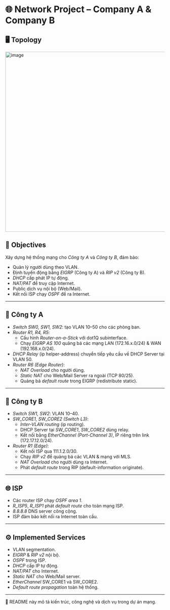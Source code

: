 # 🌐 Network Project – Company A & Company B
## 🖥️ Topology
<img width="962" height="568" alt="image" src="https://github.com/user-attachments/assets/294ad064-4d0b-4f74-9c29-974501f78c82" />

## 🎯 Objectives
Xây dựng hệ thống mạng cho *Công ty A* và *Công ty B*, đảm bảo:
- Quản lý người dùng theo VLAN.
- Định tuyến động bằng *EIGRP* (Công ty A) và *RIP v2* (Công ty B).
- *DHCP* cấp phát IP tự động.
- *NAT/PAT* để truy cập Internet.
- Public dịch vụ nội bộ (Web/Mail).
- Kết nối ISP chạy *OSPF* để ra Internet.

---

## 🏢 Công ty A
- *Switch SW0, SW1, SW2*: tạo VLAN 10–50 cho các phòng ban.  
- *Router R1, R4, R5*:
  - Cấu hình *Router-on-a-Stick* với dot1Q subinterface.
  - Chạy *EIGRP AS 100* quảng bá các mạng LAN (172.16.x.0/24) & WAN (192.168.x.0/24).
- *DHCP Relay* (ip helper-address) chuyển tiếp yêu cầu về DHCP Server tại VLAN 50.  
- *Router R6 (Edge Router)*:
  - *NAT Overload* cho người dùng.
  - *Static NAT* cho Web/Mail Server ra ngoài (TCP 80/25).
  - Quảng bá *default route* trong EIGRP (redistribute static).

---

## 🏢 Công ty B
- *Switch SW1, SW2*: VLAN 10–40.  
- *SW_CORE1, SW_CORE2 (Switch L3)*:
  - *Inter-VLAN routing* (ip routing).
  - DHCP Server tại *SW_CORE1*, *SW_CORE2* dùng relay.
  - Kết nối bằng *EtherChannel (Port-Channel 3)*, IP riêng trên link (172.17.12.0/24).
- *Router R1 (Edge)*:
  - Kết nối ISP qua 111.1.2.0/30.
  - Chạy *RIP v2* để quảng bá các VLAN & mạng với MLS.
  - *NAT Overload* cho người dùng ra Internet.
  - Phát *default route* trong RIP (default-information originate).

---

## 🌐 ISP
- Các router ISP chạy *OSPF area 1*.  
- *R_ISP5*, *R_ISP1* phát *default route* cho toàn mạng ISP.  
- *8.8.8.8* DNS server công cộng.  
- ISP đảm bảo kết nối ra Internet toàn cầu.

---

## ⚙️ Implemented Services
- VLAN segmentation.  
- *EIGRP* & *RIP v2* nội bộ.  
- *OSPF* trong ISP.  
- *DHCP* cấp IP tự động.  
- *NAT/PAT* cho Internet.  
- *Static NAT* cho Web/Mail server.  
- *EtherChannel* SW_CORE1 và SW_CORE2.  
- *Default route propagation* toàn hệ thống.

---

📌 README này mô tả kiến trúc, công nghệ và dịch vụ trong dự án mạng.  
